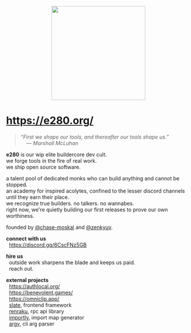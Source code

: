 
<div align="center"><img alt="" width=256 src="../assets/e.big.avif"/></div>

# https://e280.org/

> *“First we shape our tools, and thereafter our tools shape us.”*  
> &nbsp; &nbsp; — *Marshall McLuhan*

**e280** is our wip elite buildercore dev cult.  
we forge tools in the fire of real work.  
we ship open source software.  

a talent pool of dedicated monks who can build anything and cannot be stopped.  
an academy for inspired acolytes, confined to the lesser discord channels until they earn their place.  
we recognize true builders. no talkers. no wannabes.  
right now, we're quietly building our first releases to prove our own worthiness.  

founded by [@chase-moskal](https://github.com/chase-moskal) and [@zenkyuv](https://github.com/zenkyuv).  

**connect with us**  
&nbsp; https://discord.gg/6CscFNz5GB  

**hire us**  
&nbsp; outside work sharpens the blade and keeps us paid.  
&nbsp; reach out.  

**external projects**  
&nbsp; https://authlocal.org/  
&nbsp; https://benevolent.games/  
&nbsp; https://omniclip.app/  
&nbsp; [slate,](https://github.com/benevolent-games/slate) frontend framework  
&nbsp; [renraku,](https://github.com/chase-moskal/renraku) rpc api library  
&nbsp; [importly,](https://github.com/chase-moskal/importly) import map generator  
&nbsp; [argv,](https://github.com/benevolent-games/argv) cli arg parser  

